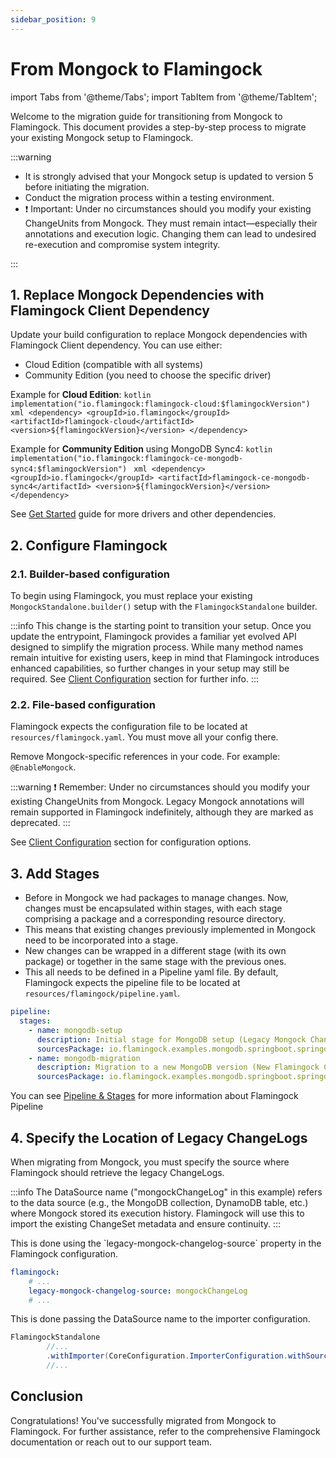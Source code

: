 ```yaml
---
sidebar_position: 9
---
```

# From Mongock to Flamingock

import Tabs from '@theme/Tabs';
import TabItem from '@theme/TabItem';

Welcome to the migration guide for transitioning from Mongock to Flamingock. This document provides a step-by-step process to migrate your existing Mongock setup to Flamingock.

:::warning

- It is strongly advised that your Mongock setup is updated to version 5 before initiating the migration.
- Conduct the migration process within a testing environment.
- ❗ Important: Under no circumstances should you modify your existing ChangeUnits from Mongock. They must remain intact—especially their annotations and execution logic. Changing them can lead to undesired re-execution and compromise system integrity.

:::

## 1. Replace Mongock Dependencies with Flamingock Client Dependency

Update your build configuration to replace Mongock dependencies with Flamingock Client dependency. You can use either:

- Cloud Edition (compatible with all systems)
- Community Edition (you need to choose the specific driver)

Example for **Cloud Edition**:
<Tabs groupId="gradle_maven">
    <TabItem value="gradle" label="Gradle" default>
        ```kotlin
        implementation("io.flamingock:flamingock-cloud:$flamingockVersion")
        ```
    </TabItem>
    <TabItem value="maven" label="Maven">
        ```xml
        <dependency>
            <groupId>io.flamingock</groupId>
            <artifactId>flamingock-cloud</artifactId>
            <version>${flamingockVersion}</version>
        </dependency>
        ```
    </TabItem>
</Tabs>

Example for **Community Edition** using MongoDB Sync4:
<Tabs groupId="gradle_maven">
    <TabItem value="gradle" label="Gradle" default>
        ```kotlin
        implementation("io.flamingock:flamingock-ce-mongodb-sync4:$flamingockVersion")
        ```
    </TabItem>
    <TabItem value="maven" label="Maven">
        ```xml
        <dependency>
            <groupId>io.flamingock</groupId>
            <artifactId>flamingock-ce-mongodb-sync4</artifactId>
            <version>${flamingockVersion}</version>
        </dependency>
        ```
    </TabItem>
</Tabs>

See [Get Started](../get-started) guide for more drivers and other dependencies.

## 2. Configure Flamingock

### 2.1. Builder-based configuration

To begin using Flamingock, you must replace your existing `MongockStandalone.builder()` setup with the `FlamingockStandalone` builder.

:::info
This change is the starting point to transition your setup.
Once you update the entrypoint, Flamingock provides a familiar yet evolved API designed to simplify the migration process. While many method names remain intuitive for existing users, keep in mind that Flamingock introduces enhanced capabilities, so further changes in your setup may still be required. See [Client Configuration](../client-configuration/Overview) section for further info.
:::

### 2.2. File-based configuration

Flamingock expects the configuration file to be located at `resources/flamingock.yaml`. You must move all your config there.

Remove Mongock-specific references in your code. For example: `@EnableMongock`.

:::warning
❗ Remember: Under no circumstances should you modify your existing ChangeUnits from Mongock. Legacy Mongock annotations will remain supported in Flamingock indefinitely, although they are marked as deprecated.
:::

See [Client Configuration](../client-configuration/Overview) section for configuration options.

## 3. Add Stages

- Before in Mongock we had packages to manage changes. Now, changes must be encapsulated within stages, with each stage comprising a package and a corresponding resource directory.
- This means that existing changes previously implemented in Mongock need to be incorporated into a stage.
- New changes can be wrapped in a different stage (with its own package) or together in the same stage with the previous ones.
- This all needs to be defined in a Pipeline yaml file. By default, Flamingock expects the pipeline file to be located at `resources/flamingock/pipeline.yaml`.

```yaml
pipeline:
  stages:
    - name: mongodb-setup
      description: Initial stage for MongoDB setup (Legacy Mongock ChangeUnits)
      sourcesPackage: io.flamingock.examples.mongodb.springboot.springdata.mongodbSetup
    - name: mongodb-migration
      description: Migration to a new MongoDB version (New Flamingock Change)
      sourcesPackage: io.flamingock.examples.mongodb.springboot.springdata.mongodbMigration
```

You can see [Pipeline & Stages](../client-configuration/pipeline-and-stages) for more information about Flamingock Pipeline

## 4. Specify the Location of Legacy ChangeLogs

When migrating from Mongock, you must specify the source where Flamingock should retrieve the legacy ChangeLogs.

:::info
The DataSource name ("mongockChangeLog" in this example) refers to the data source (e.g., the MongoDB collection, DynamoDB table, etc.) where Mongock stored its execution history. Flamingock will use this to import the existing ChangeSet metadata and ensure continuity.
:::

<Tabs groupId="config">
    <TabItem value="file" label="Unified YAML" default>
This is done using the `legacy-mongock-changelog-source` property in the Flamingock configuration.

```yaml
flamingock:
    # ...
    legacy-mongock-changelog-source: mongockChangeLog
    # ...
```

</TabItem>
<TabItem value="builder" label="Builder">
This is done passing the DataSource name to the importer configuration.

```java
FlamingockStandalone
        //...
        .withImporter(CoreConfiguration.ImporterConfiguration.withSource("mongockChangeLog"))
        //...
```

</TabItem>
</Tabs>

## Conclusion

Congratulations! You've successfully migrated from Mongock to Flamingock. For further assistance, refer to the comprehensive Flamingock documentation or reach out to our support team.
